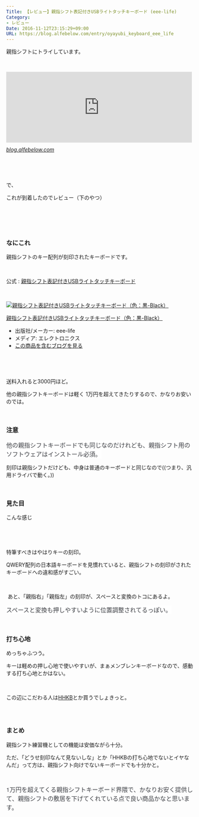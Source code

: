 ```yaml
---
Title: 【レビュー】親指シフト表記付きUSBライトタッチキーボード (eee-life)
Category:
- レビュー
Date: 2016-11-12T23:15:29+09:00
URL: https://blog.alfebelow.com/entry/oyayubi_keyboard_eee_life
---
```


<p>親指シフトにトライしています。</p>
<p> </p>
<p><iframe class="embed-card embed-blogcard" style="display: block; width: 100%; height: 190px; max-width: 500px; margin: 10px 0px;" title="親指シフト(NICOLA)にトライしてみている（2日目） - FUN YOU BLOG" src="http://blog.alfebelow.com/embed/2016/11/10/%E8%A6%AA%E6%8C%87%E3%82%B7%E3%83%95%E3%83%88%28NICOLA%29%E3%81%AB%E3%83%88%E3%83%A9%E3%82%A4%E3%81%97%E3%81%A6%E3%81%BF%E3%81%A6%E3%81%84%E3%82%8B%EF%BC%882%E6%97%A5%E7%9B%AE%EF%BC%89" frameborder="0" scrolling="no"></iframe><cite class="hatena-citation"><a href="http://blog.alfebelow.com/entry/2016/11/10/%E8%A6%AA%E6%8C%87%E3%82%B7%E3%83%95%E3%83%88%28NICOLA%29%E3%81%AB%E3%83%88%E3%83%A9%E3%82%A4%E3%81%97%E3%81%A6%E3%81%BF%E3%81%A6%E3%81%84%E3%82%8B%EF%BC%882%E6%97%A5%E7%9B%AE%EF%BC%89">blog.alfebelow.com</a></cite></p>
<p> </p>
<p> </p>
<p>で、</p>
<p>これが到着したのでレビュー（下のやつ）</p>
<p><img class="magnifiable" src="https://cdn-ak2.f.st-hatena.com/images/fotolife/a/alfe1025/20010222/20010222124020.jpg" alt="" /></p>
<p> </p>
<p><!-- more --></p>
<p> </p>

### なにこれ

<p>親指シフトのキー配列が刻印されたキーボードです。</p>
<p> </p>
<p>公式 : <a href="http://eee-life.com/kb/">親指シフト表記付きUSBライトタッチキーボード</a></p>
<p> </p>
<div class="freezed">
<div class="hatena-asin-detail"><a href="http://www.amazon.co.jp/exec/obidos/ASIN/B01I2QP5C6/ab1025-22/"><img class="hatena-asin-detail-image" title="親指シフト表記付きUSBライトタッチキーボード（色：黒-Black）" src="http://ecx.images-amazon.com/images/I/41llOuzyWhL._SL160_.jpg" alt="親指シフト表記付きUSBライトタッチキーボード（色：黒-Black）" /></a>
<div class="hatena-asin-detail-info">
<p class="hatena-asin-detail-title"><a href="http://www.amazon.co.jp/exec/obidos/ASIN/B01I2QP5C6/ab1025-22/">親指シフト表記付きUSBライトタッチキーボード（色：黒-Black）</a></p>
<ul>
<li><span class="hatena-asin-detail-label">出版社/メーカー:</span> eee-life</li>
<li><span class="hatena-asin-detail-label">メディア:</span> エレクトロニクス</li>
<li><a href="http://d.hatena.ne.jp/asin/B01I2QP5C6/ab1025-22" target="_blank">この商品を含むブログを見る</a></li>
</ul>
</div>
<div class="hatena-asin-detail-foot"> </div>
</div>
</div>
<p> </p>
<p>送料入れると3000円ほど。</p>
<p>他の親指シフトキーボードは軽く 1万円を超えてきたりするので、かなりお安いのでは。</p>
<p> </p>

### 注意

<p><span style="color: #3d3f44; font-family: 'Helvetica Neue', Helvetica, Arial, 'ヒラギノ角ゴ Pro W3', 'Hiragino Kaku Gothic Pro', メイリオ, Meiryo, 'ＭＳ Ｐゴシック', 'MS PGothic', sans-serif; font-size: 16px; font-style: normal; font-variant-ligatures: normal; font-variant-caps: normal; font-weight: normal; letter-spacing: normal; orphans: 2; text-align: start; text-indent: 0px; text-transform: none; white-space: normal; widows: 2; word-spacing: 0px; -webkit-text-stroke-width: 0px; background-color: #ffffff; display: inline !important; float: none;">他の親指シフトキーボードでも同じなのだけれども、親指シフト用のソフトウェアはインストール必須。</span></p>
<p>刻印は親指シフトだけども、中身は普通のキーボードと同じなので((つまり、汎用ドライバで動く。))</p>
<p> </p>

### 見た目

<p>こんな感じ</p>
<p><img class="magnifiable" src="https://cdn-ak2.f.st-hatena.com/images/fotolife/a/alfe1025/20010222/20010222124030.jpg" alt="" /></p>
<p><img class="magnifiable" src="https://cdn-ak2.f.st-hatena.com/images/fotolife/a/alfe1025/20010222/20010222124040.jpg" alt="" /></p>
<p> </p>
<p>特筆すべきはやはりキーの刻印。</p>
<p>QWERY配列の日本語キーボードを見慣れていると、親指シフトの刻印がされたキーボードへの違和感がすごい。</p>
<p> </p>
<p> あと、「親指右」「親指左」の刻印が、スペースと変換のトコにあるよ。</p>
<p><span style="color: #3d3f44; font-family: 'Helvetica Neue', Helvetica, Arial, 'ヒラギノ角ゴ Pro W3', 'Hiragino Kaku Gothic Pro', メイリオ, Meiryo, 'ＭＳ Ｐゴシック', 'MS PGothic', sans-serif; font-size: 16px; font-style: normal; font-variant-ligatures: normal; font-variant-caps: normal; font-weight: normal; letter-spacing: normal; orphans: 2; text-align: start; text-indent: 0px; text-transform: none; white-space: normal; widows: 2; word-spacing: 0px; -webkit-text-stroke-width: 0px; background-color: #ffffff; display: inline !important; float: none;">スペースと変換も押しやすいように位置調整されてるっぽい。</span></p>
<p> </p>

### 打ち心地

<p>めっちゃふつう。</p>
<p>キーは軽めの押し心地で使いやすいが、まぁメンブレンキーボードなので、感動する打ち心地とかはない。</p>
<p> </p>
<p>この辺にこだわる人は<a href="http://d.hatena.ne.jp/asin/B000EXZ0VC/ab1025-22">HHKB</a>とか買うでしょきっと。</p>

###  


### まとめ

<p>親指シフト練習機としての機能は安価ながら十分。</p>
<p>ただ、「どうせ刻印なんて見ないしな」とか「HHKBの打ち心地でないとイヤなんだ」って方は、親指シフト向けでないキーボードでも十分かと。</p>
<p> </p>
<p style="line-height: 1.5; margin: 0.5em 0px; padding: 0px; color: #3d3f44; font-family: 'Helvetica Neue', Helvetica, Arial, 'ヒラギノ角ゴ Pro W3', 'Hiragino Kaku Gothic Pro', メイリオ, Meiryo, 'ＭＳ Ｐゴシック', 'MS PGothic', sans-serif; font-size: 16px; font-style: normal; font-variant-ligatures: normal; font-variant-caps: normal; font-weight: normal; letter-spacing: normal; orphans: 2; text-align: start; text-indent: 0px; text-transform: none; white-space: normal; widows: 2; word-spacing: 0px; -webkit-text-stroke-width: 0px;">1万円を超えてくる親指シフトキーボード界隈で、かなりお安く提供して、親指シフトの敷居を下げてくれている点で良い商品かなと思います。</p>
<p> </p>
